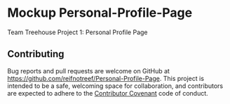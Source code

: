 # Mockup Personal-Profile-Page
Team Treehouse Project 1: Personal Profile Page


## Contributing

Bug reports and pull requests are welcome on GitHub at https://github.com/reifnotreef/Personal-Profile-Page. This project is intended to be a safe, welcoming space for collaboration, and contributors are expected to adhere to the [Contributor Covenant](http://contributor-covenant.org) code of conduct.
